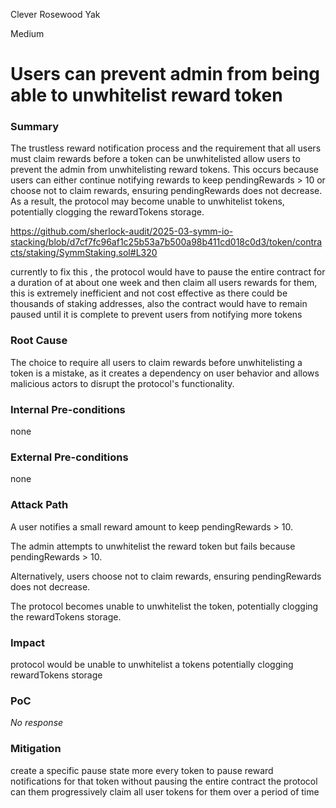 Clever Rosewood Yak

Medium

# Users can prevent admin from being able to unwhitelist reward token

### Summary

The trustless reward notification process and the requirement that all users must claim rewards before a token can be unwhitelisted allow users to prevent the admin from unwhitelisting reward tokens. This occurs because users can either continue notifying rewards to keep pendingRewards > 10 or choose not to claim rewards, ensuring pendingRewards does not decrease. As a result, the protocol may become unable to unwhitelist tokens, potentially clogging the rewardTokens storage.

https://github.com/sherlock-audit/2025-03-symm-io-stacking/blob/d7cf7fc96af1c25b53a7b500a98b411cd018c0d3/token/contracts/staking/SymmStaking.sol#L320

currently to fix this , the protocol would have to pause the entire contract for a duration of at about one week and then claim all users rewards for them, this is extremely inefficient and not cost effective as there could be thousands of staking addresses, also the contract would have to remain paused until it is complete to prevent users from notifying more tokens 

### Root Cause

The choice to require all users to claim rewards before unwhitelisting a token is a mistake, as it creates a dependency on user behavior and allows malicious actors to disrupt the protocol's functionality.

### Internal Pre-conditions

none 

### External Pre-conditions

none 

### Attack Path

A user notifies a small reward amount to keep pendingRewards > 10.

The admin attempts to unwhitelist the reward token but fails because pendingRewards > 10.

Alternatively, users choose not to claim rewards, ensuring pendingRewards does not decrease.

The protocol becomes unable to unwhitelist the token, potentially clogging the rewardTokens storage.

### Impact

protocol would be unable to unwhitelist a tokens potentially clogging rewardTokens storage 


### PoC

_No response_

### Mitigation

create a specific pause state more every token to pause reward notifications for that token without pausing the entire contract 
the protocol can them progressively claim all user tokens for them over a period of time 